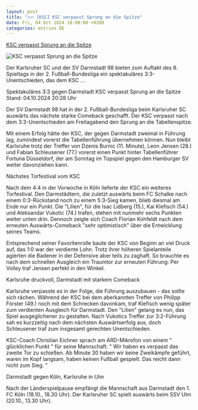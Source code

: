 ```yaml
---
layout: post
title: "🔥🔥 [KSC] KSC verpasst Sprung an die Spitze"
date: Fri, 04 Oct 2024 18:00:00 +0200
categories: entries DE
---
```

[KSC verpasst Sprung an die Spitze](https://www.sportschau.de/fussball/bundesliga2/ksc-verpasst-sprung-an-die-spitze,zweite-bundesliga-ksc-svd-100.html)

![KSC verpasst Sprung an die Spitze](https://images.sportschau.de/image/6130fe93-891a-4f9d-88d7-f2c4da1844c5/AAABklieBys/AAABkZLhkrw/16x9-1280/karlsruhe-darmstadt-110.jpg)

Der Karlsruher SC und der SV Darmstadt 98 bieten zum Auftakt des 8. Spieltags in der 2. Fußball-Bundesliga ein spektakuläres 3:3-Unentschieden, das dem KSC ...

Spektakuläres 3:3 gegen Darmstadt KSC verpasst Sprung an die Spitze Stand: 04.10.2024 20:28 Uhr

Der SV Darmstadt 98 hat in der 2. Fußball-Bundesliga beim Karlsruher SC auswärts das nächste starke Comeback geschafft. Der KSC verpasst nach dem 3:3-Unentschieden am Freitagabend den Sprung an die Tabellenspitze.

Mit einem Erfolg hätte der KSC, der gegen Darmstadt zweimal in Führung lag, zumindest vorerst die Tabellenführung übernehmen können. Nun bleibt Karlsruhe trotz der Treffer von Dzenis Burnic (11. Minute), Leon Jensen (28.) und Fabian Schleusener (77.) vorerst einen Punkt hinter Tabellenführer Fortuna Düsseldorf, der am Sonntag im Topspiel gegen den Hamburger SV weiter davonziehen kann.

Nächstes Torfestival vom KSC

Nach dem 4:4 in der Vorwoche in Köln lieferte der KSC ein weiteres Torfestival. Den Darmstädtern, die zuletzt auswärts beim FC Schalke nach einem 0:3-Rückstand noch zu einem 5:3-Sieg kamen, blieb diesmal am Ende nur ein Punkt. Die "Lilien", für die Isac Lidberg (15.), Kai Klefisch (54.) und Aleksandar Vukotic (74.) trafen, stehen mit nunmehr sechs Punkten weiter unten drin. Dennoch zeigte sich Coach Florian Kohfeldt nach dem erneuten Auswärts-Comeback "sehr optimistisch" über die Entwicklung seines Teams.

Entsprechend seiner Favoritenrolle baute der KSC von Beginn an viel Druck auf, das 1:0 war der verdiente Lohn. Trotz ihrer höheren Spielanteile agierten die Badener in der Defensive aber teils zu zaghaft. So brauchte es nach dem schnellen Ausgleich ein Traumtor zur erneuten Führung: Per Volley traf Jensen perfekt in den Winkel.

Karlsruhe druckvoll, Darmstadt mit starkem Comeback

Karlsruhe verpasste es in der Folge, die Führung auszubauen - das sollte sich rächen. Während der KSC bei dem aberkannten Treffer von Philipp Förster (49.) noch mit dem Schrecken davonkam, traf Klefisch wenig später zum verdienten Ausgleich für Darmstadt. Den "Lilien" gelang es nun, das Spiel ausgeglichener zu gestalten. Nach Vukotics Treffer zur 3:2-Führung sah es kurzzeitig nach dem nächsten Auswärtserfolg aus, doch Schleusener traf zum insgesamt gerechten Unentschieden.

KSC-Coach Christian Eichner sprach am ARD-Mikrofon von einem " glücklichen Punkt " für seine Mannschaft. " Wir haben es verpasst das zweite Tor zu schießen. Ab Minute 30 haben wir keine Zweikämpfe geführt, waren im Kopf langsam, haben keinen Fußball gespielt. Das reicht dann nicht zum Sieg. "

Darmstadt gegen Köln, Karlsruhe in Ulm

Nach der Länderspielpause empfängt die Mannschaft aus Darmstadt den 1. FC Köln (18.10., 18.30 Uhr). Der Karlsruher SC spielt auswärts beim SSV Ulm (20.10., 13.30 Uhr).

